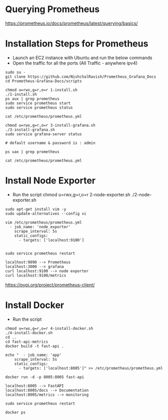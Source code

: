 
# Querying Prometheus
https://prometheus.io/docs/prometheus/latest/querying/basics/


# Installation Steps for Prometheus
- Launch an EC2 instance with Ubuntu and run the below commands
- Open the traffic for all the ports (All Traffic - anywhere ipv4)

```
sudo su -
git clone https://github.com/NishchalRavish/Prometheus_Grafana_Docs
cd Prometheus-Grafana-Docs/scripts

chmod u=rwx,g=r,o=r 1-install.sh
./1-install.sh
ps aux | grep prometheus
sudo service prometheus start
sudo service prometheus status

cat /etc/prometheus/prometheus.yml

chmod u=rwx,g=r,o=r 3-install-grafana.sh
./3-install-grafana.sh
sudo service grafana-server status

# default username & password is : admin

ps uax | grep prometheus

cat /etc/prometheus/prometheus.yml

```
# Install Node Exporter
- Run the script
chmod u=rwx,g=r,o=r 2-node-exporter.sh
./2-node-exporter.sh
```
sudo apt-get install vim -y
sudo update-alternatives --config vi

vim /etc/prometheus/prometheus.yml
  - job_name: 'node_exporter'
    scrape_interval: 5s
    static_configs:
      - targets: ['localhost:9100']


sudo service prometheus restart
```
```
localhost:9090 --> Prometheus
localhost:3000 --> grafana
curl localhost:9100 --> node exporter
curl localhost:9100/metrics
```
https://pypi.org/project/prometheus-client/

# Install Docker 
- Run the script
```
chmod u=rwx,g=r,o=r 4-install-docker.sh
./4-install-docker.sh
cd ..
cd fast-api-metrics
docker build -t fast-api .

echo "  - job_name: 'app'
    scrape_interval: 5s
    static_configs:
      - targets: ['localhost:8005']" >> /etc/prometheus/prometheus.yml

docker run -d -p 8005:8005 fast-api

localhost:8005 --> FastAPI
localhost:8005/docs --> Documentation
localhost:8005/metrics --> monitoring

sudo service prometheus restart

docker ps
```